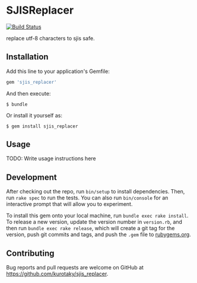# SJISReplacer
[![Build Status](https://travis-ci.org/kurotaky/sjis_replacer.svg)](https://travis-ci.org/kurotaky/sjis_replacer)

replace utf-8 characters to sjis safe.

## Installation

Add this line to your application's Gemfile:

```ruby
gem 'sjis_replacer'
```

And then execute:

    $ bundle

Or install it yourself as:

    $ gem install sjis_replacer

## Usage

TODO: Write usage instructions here

## Development

After checking out the repo, run `bin/setup` to install dependencies. Then, run `rake spec` to run the tests. You can also run `bin/console` for an interactive prompt that will allow you to experiment.

To install this gem onto your local machine, run `bundle exec rake install`. To release a new version, update the version number in `version.rb`, and then run `bundle exec rake release`, which will create a git tag for the version, push git commits and tags, and push the `.gem` file to [rubygems.org](https://rubygems.org).

## Contributing

Bug reports and pull requests are welcome on GitHub at https://github.com/kurotaky/sjis_replacer.

